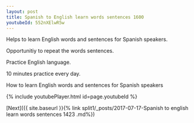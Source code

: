 ```yaml
---
layout: post
title: Spanish to English learn words sentences 1600 
youtubeId: 552nXElwR5w
---
```

 
 
Helps to learn English words and sentences for Spanish speakers.

Opportunitiy to repeat the words sentences. 

Practice English language. 
 
10 minutes practice every day. 
 
How to learn English words and sentences for Spanish speakers 
 
{% include youtubePlayer.html id=page.youtubeId %}
 
 
[Next]({{ site.baseurl }}{% link  split1/_posts/2017-07-17-Spanish to english learn words sentences 1423 .md%})
 
